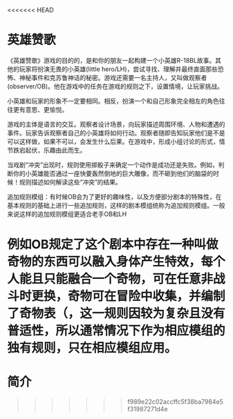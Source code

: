 <<<<<<< HEAD
# 英雄赞歌

《英雄赞歌》游戏的目的的，是和你的朋友一起构建一个小英雄R-18BL故事。其他的玩家将扮演无畏的小英雄(little hero/LH)，尝试寻找、理解并最终直面那些恐怖、神秘事件和克苏鲁神话的秘密。游戏还需要一名主持人，又叫做观察者(observer/OB)。他在游戏中的任务在游戏的规则之下，设置情境，让玩家挑战。

小英雄和玩家的形象不一定要相同。相反，扮演一个和自己形象完全相左的角色往往更有意思、更愉悦。

游戏的主体是语言的交互。观察者设计场景，向玩家描述周围环境、人物和遭遇的事件。玩家告诉观察者自己的小英雄将如何行动。观察者随即告知玩家他们是不是可以这样做，如果不可以，会发生什么后果。在游戏中，形成小组讨论的形式，情节跌宕起伏，乐趣由此而生。

当戏剧“冲突”出现时，规则使用掷骰子来确定一个动作是成功还是失败。例如，判断你的小英雄能否通过一座快要轰然倒地的巨大雕像，而不砸到他们的脑袋的时候！规则描述如何解读这些“冲突”的结果。

追加规则模组：有时候OB会为了更好的趣味性，以及方便部分剧本的特殊性，在基本规则的基础上进行一些追加规则，这样的剧本模组统称为追加规则模组。一般来说这样的追加规则模组更适合老手OB和LH

例如OB规定了这个剧本中存在一种叫做奇物的东西可以融入身体产生特效，每个人能且只能融合一个奇物，可在任意非战斗时更换，奇物可在冒险中收集，并编制了奇物表（，这一规则因较为复杂且没有普适性，所以通常情况下作为相应模组的独有规则，只在相应模组应用。
=======
# 简介
>>>>>>> f989e22c02accffc5f38ba7984e5f31987271d4e
